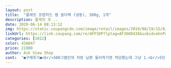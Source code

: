```yaml
---
layout: post 
title:  "플레잇 프렌치드 램 숄더랙 (냉동), 500g, 1개" 
description: 플레잇 프 ..
date: 2020-06-14 08:13:12 
img: https://static.coupangcdn.com/image/retail/images/2019/08/19/15/0/6cac68f3-75c1-4d4a-a759-76950f8f92a1.jpg 
linkUrl: https://link.coupang.com/re/AFFSDP?lptag=AF3600438&subid=ahnPublicAsk&pageKey=284367088&itemId=902632968&vendorItemId=5262152806&traceid=V0-113-ec0e138837a49942 
categories: [1012] 
color: 43A047 
price: 21900 
author: Ask View Shop 
cont:  "●구매후기●<br/>500그램인데 저랑 남편 둘이먹기엔 적당했는데 그냥 1.<br/>5인분 정도로 생각하심 될듯해요<br/>후기<br/>갈비대는 4개에 살덩이1개 들어있어요<br/>구매해요.<br/> 오늘캠핑가는데 새벽배송시켜봤어요.<br/><br/>그래서 잘게 잘라서 맛있게 먹었습니다.<br/><br/>기름이 좀 튀니깐 감안하셔해요<br/>다음날 캠핑장에서 먹으려고 새벽배송했는데 정말 빨라서 좋아요^^<br/>마땅한 반찬 없을때는 고기 구워먹기.<br/>ㅎㅎ<br/>양갈비 특유의 향?이 살짝 나지만 거부감 들진 않았어요<br/>양갈비가 워낙비싼편이기는 하지만, 그래도 맛있어서<br/>양고기 구울 때는 귀찮아도 꼭 무쇠팬 이용해요.<br/><br/>올리브오일과 허브솔트 후추를 뿌려 재워둔 후 구이바다에 구웠는데 맛있네요(비가안왔음 화로에 구웠을텐데ㅠㅠ)<br/>외관상 시선해보이고 맛있어보여요<br/>이번에는 어째 좀 질겼네요.<br/><br/>정말 맛있게먹었어요<br/>캠핑장 에서.<br/>구워서먹었는데 느끼하지않고<br/>한번먹어보고다시 후기냠겨볼게요.<br/><br/>한번씩 해먹기 좋으니 캠핑장 가실때 한번 드셔보세요<br/>" 
---
```

